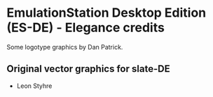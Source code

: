 # EmulationStation Desktop Edition (ES-DE) - Elegance credits

Some logotype graphics by Dan Patrick.

## Original vector graphics for slate-DE

- Leon Styhre

